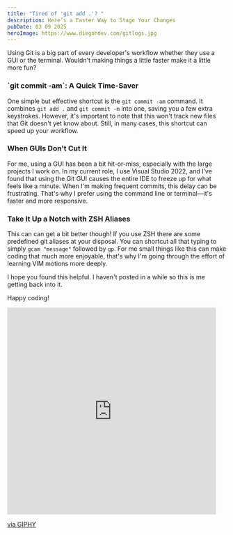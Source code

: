 ```yaml
---
title: "Tired of 'git add .'? "
description: Here’s a Faster Way to Stage Your Changes
pubDate: 03 09 2025
heroImage: https://www.diegohdev.com/gitlogs.jpg
---
```


Using Git is a big part of every developer's workflow whether they use a GUI or the terminal. Wouldn't making things a little faster make it a little more fun?

### \`git commit -am\`: A Quick Time-Saver

One simple but effective shortcut is the `git commit -am` command. It combines `git add .` and `git commit -m` into one, saving you a few extra keystrokes. However, it's important to note that this won't track new files that Git doesn't yet know about. Still, in many cases, this shortcut can speed up your workflow.

### When GUIs Don't Cut It

For me, using a GUI has been a bit hit-or-miss, especially with the large projects I work on. In my current role, I use Visual Studio 2022, and I’ve found that using the Git GUI causes the entire IDE to freeze up for what feels like a minute. When I'm making frequent commits, this delay can be frustrating. That's why I prefer using the command line or terminal—it's faster and more responsive.

### Take It Up a Notch with ZSH Aliases

This can can get a bit better though! If you use ZSH there are some predefined git aliases at your disposal. You can shortcut all that typing to simply `gcam "message"` followed by `gp`. For me small things like this can make coding that much more enjoyable, that's why I'm going through the effort of learning VIM motions more deeply.

I hope you found this helpful. I haven't posted in a while so this is me getting back into it.

Happy coding!

<iframe src="https://giphy.com/embed/nGMnDqebzDcfm" width="480" height="475" style="" frameBorder="0" class="giphy-embed" allowFullScreen></iframe><p><a href="https://giphy.com/gifs/animation-computer-programmers-nGMnDqebzDcfm">via GIPHY</a></p>
